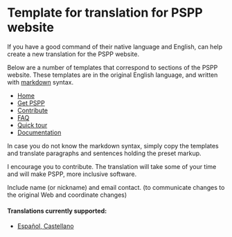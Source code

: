 # Template for translation for PSPP website

If you have a good command of their native language and English, can help create a new translation for the PSPP website.

Below are a number of templates that correspond to sections of the PSPP website. These templates are in the original English language, and written with [markdown](https://en.wikipedia.org/wiki/Markdown) syntax.

* [Home](https://github.com/bedf/PSPP-document-translations/blob/master/pspp-web-english/home_page.md)
* [Get PSPP](https://github.com/bedf/PSPP-document-translations/blob/master/pspp-web-english/get_pspp.md)
* [Contribute](https://github.com/bedf/PSPP-document-translations/blob/master/pspp-web-english/contribute.md)
* [FAQ](https://github.com/bedf/PSPP-document-translations/blob/master/pspp-web-english/FAQ.md)
* [Quick tour](https://github.com/bedf/PSPP-document-translations/blob/master/pspp-web-english/quick_tour.md)
* [Documentation](https://github.com/bedf/PSPP-document-translations/blob/master/pspp-texinfo-english/readme.md)

In case you do not know the markdown syntax, simply copy the templates and translate paragraphs and sentences holding the preset markup.

I encourage you to contribute. The translation will take some of your time and will make PSPP, more inclusive software.

Include name (or nickname) and email contact. (to communicate changes to the original Web and coordinate changes)

#### Translations currently supported:

* [Español, Castellano](https://github.com/bedf/PSPP-document-translations/blob/master/pspp-web-spanish/readme.md)

